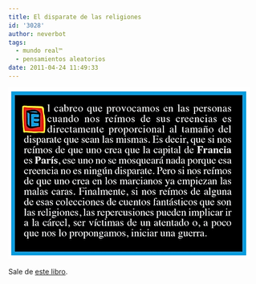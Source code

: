 ```yaml
---
title: El disparate de las religiones
id: '3028'
author: neverbot
tags:
  - mundo real™
  - pensamientos aleatorios
date: 2011-04-24 11:49:33
---
```


![disparete_religiones.gif](./el-disparate-de-las-religiones/disparete_religiones.gif)

Sale de [este libro](http://www.astiberri.com/ficha_prod.php?cod=hijoputa).
